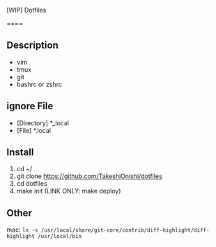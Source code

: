 [WIP]
Dotfiles

====

## Description

- vim
- tmux
- git
- bashrc or zshrc

## ignore File

- [Directory] *_local
- [File] *.local

## Install

1. cd ~/
1. git clone https://github.com/TakeshiOnishi/dotfiles
1. cd dotfiles
1. make init  (LINK ONLY: make deploy)

## Other

mac: `ln -s /usr/local/share/git-core/contrib/diff-highlight/diff-highlight /usr/local/bin`
